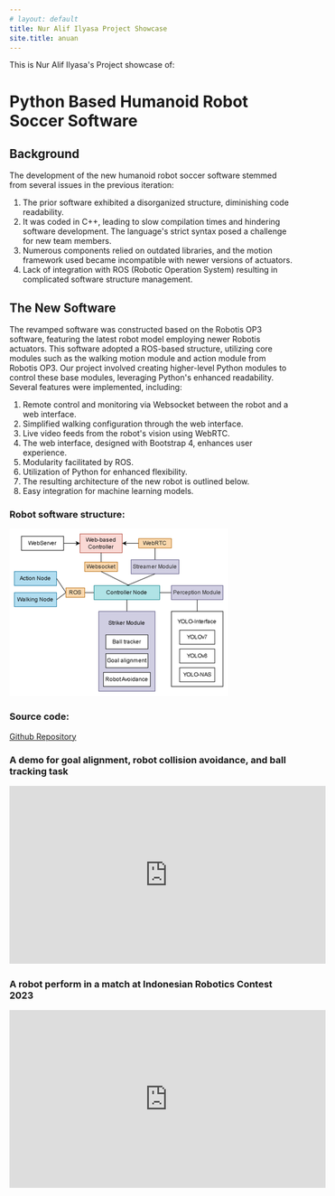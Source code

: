 ```yaml
---
# layout: default
title: Nur Alif Ilyasa Project Showcase
site.title: anuan
---
```


This is Nur Alif Ilyasa's Project showcase of:

# Python Based Humanoid Robot Soccer Software
## Background
The development of the new humanoid robot soccer software stemmed from several issues in the previous iteration:
1. The prior software exhibited a disorganized structure, diminishing code readability.
2. It was coded in C++, leading to slow compilation times and hindering software development. The language's strict syntax posed a challenge for new team members.
3. Numerous components relied on outdated libraries, and the motion framework used became incompatible with newer versions of actuators.
4. Lack of integration with ROS (Robotic Operation System) resulting in complicated software structure management.

## The New Software
The revamped software was constructed based on the Robotis OP3 software, featuring the latest robot model employing newer Robotis actuators. This software adopted a ROS-based structure, utilizing core modules such as the walking motion module and action module from Robotis OP3. Our project involved creating higher-level Python modules to control these base modules, leveraging Python's enhanced readability. Several features were implemented, including:

1. Remote control and monitoring via Websocket between the robot and a web interface.
2. Simplified walking configuration through the web interface.
3. Live video feeds from the robot's vision using WebRTC.
4. The web interface, designed with Bootstrap 4, enhances user experience.
5. Modularity facilitated by ROS.
6. Utilization of Python for enhanced flexibility.
7. The resulting architecture of the new robot is outlined below.
8. Easy integration for machine learning models.

### Robot software structure:
![Alt text](/assets/robotarch.png)

### Source code:
[Github Repository](https://github.com/NurAlif/agen3/tree/master)

### A demo for goal alignment, robot collision avoidance, and ball tracking task
<iframe width="560" height="315" src="https://www.youtube.com/embed/r_5oJZQcusY?si=0NBWVDoXfzsfzbJs" title="YouTube video player" frameborder="0" allow="accelerometer; autoplay; clipboard-write; encrypted-media; gyroscope; picture-in-picture; web-share" allowfullscreen></iframe>

### A robot perform in a match at Indonesian Robotics Contest 2023
<iframe width="560" height="315" src="https://www.youtube.com/embed/9sRURU1mo58?si=s7n6K3jUcOt6D3J3" title="YouTube video player" frameborder="0" allow="accelerometer; autoplay; clipboard-write; encrypted-media; gyroscope; picture-in-picture; web-share" allowfullscreen></iframe>

